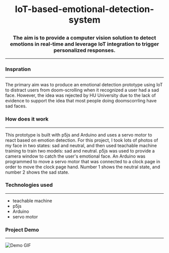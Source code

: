 
# <h1 align="center">IoT-based-emotional-detection-system
</h1>

## <h3 align="center">The aim is to provide a computer vision solution to detect emotions in real-time and leverage IoT integration to trigger personalized responses.</h3>
---
### <h3 align="left">Inspration</h3>
---
The primary aim was to produce an emotional detection prototype using IoT to distract users from doom-scrolling when it recognized a user had a sad face. However, the idea was rejected by HU University due to the lack of evidence to support the idea that most people doing doomscorrling have sad faces.
### <h3 align="left">How does it work</h3>
---
This prototype is built with p5js and Arduino and uses a servo motor to react based on emotion detection.
For this project, I took lots of photos of my face in two states: sad and neutral, and then used teachable machine training to train two models: sad and neutral. p5js was used to provide a camera window to catch the user's emotional face.
An Arduino was programmed to move a servo motor that was connected to a clock page in order to move the clock page hand. Number 1 shows the neutral state, and number 2 shows the sad state.
### <h3 align="left">Technologies used</h3>
---

* teachable machine
* p5js
* Arduino
* servo motor

### <h3 align="left">Project Demo</h3>
---
![Demo GIF](https://github.com/sahar119/computer-vision-based-emotional-detection-system/blob/main/gif2.gif)
